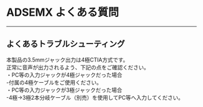 # ADSEMX よくある質問

---

## よくあるトラブルシューティング

本製品の3.5mmジャック出力は4極CTIA方式です。   
正常に音声が出力されるよう、下記の点をご確認ください。   
・PC等の入力ジャックが4極ジャックだった場合    
-付属の4極ケーブルをご使用ください。   
・PC等の入力ジャックが3極ジャックだった場合   
-4極→3極2本分岐ケーブル（別売）を使用してPC等へ入力してください。  
